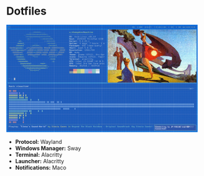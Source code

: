 # Dotfiles
![Desktop screenshot](https://github.com/emptyseth/dotfiles/blob/master/.screenshots/screen.png)

- **Protocol:** Wayland
- **Windows Manager:** Sway
- **Terminal:** Alacritty
- **Launcher:** Alacritty
- **Notifications:** Maco

